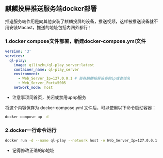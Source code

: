 ## 麒麟投屏推送服务端docker部署
推送服务端作用是向其他安装了麒麟投屏的设备，推送视频，这样被推送设备就不用安装Macast，推送的地址包括内网外都行！
### 1.docker compose文件部署，新建docker-compose.yml文件
```yaml
version: '3'
services:
  ql-play:
    image: qilinzhu/ql-play_server:latest
    container_name: ql-play_server
    environment:
      - Web_Server_Ip=127.0.0.1 # 装有麒麟投屏设备的ip或者域名
      - Web_Server_Port=5005
    network_mode: host
```
- 注意事项同首页，关闭或禁用upnp服务
  
将这个内容保存为 docker-compose.yml 文件后，可以使用以下命令启动容器：
```bash
docker-compose up -d
```

### 2.docker一行命令运行
```bash
docker run -d --name ql-play --network host -e Web_Server_Ip=127.0.0.1 -e Web_Server_Port=5005 qilinzhu/ql-play:latest
```
- 记得修改正确的ip地址
